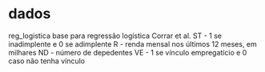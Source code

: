 # dados
reg_logistica base para regressão logística Corrar et al. 
ST - 1 se inadimplente e 0 se adimplente
R - renda mensal nos últimos 12 meses, em milhares
ND - número de depedentes
VE - 1 se vínculo empregatício e 0 caso não tenha vínculo
